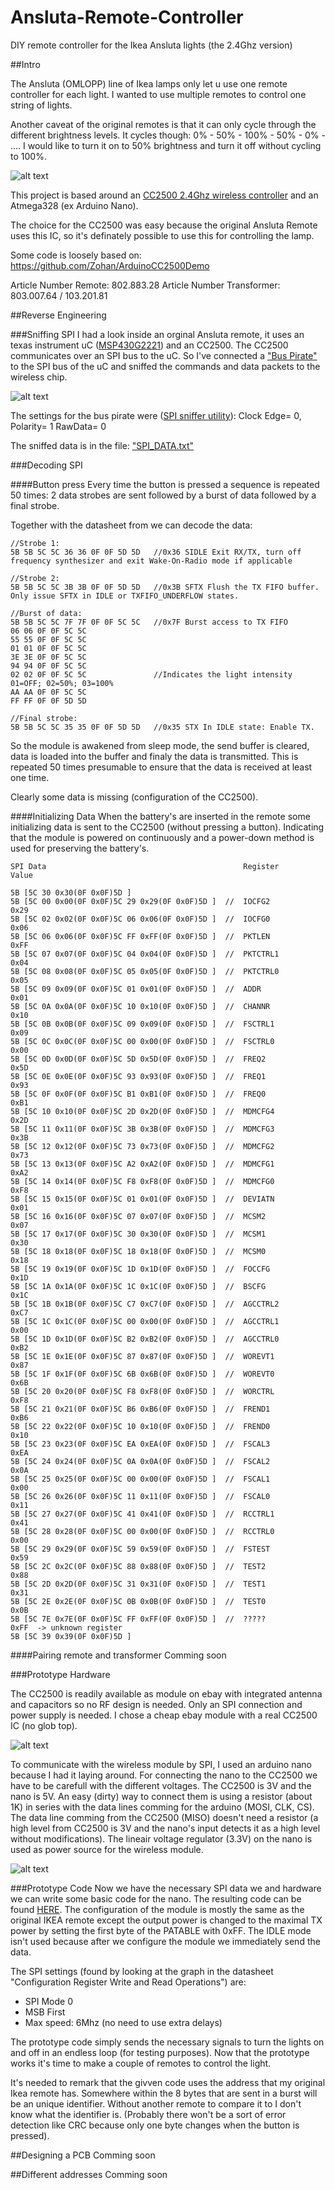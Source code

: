 # Ansluta-Remote-Controller
DIY remote controller for the Ikea Ansluta lights (the 2.4Ghz version)

##Intro

The Ansluta (OMLOPP) line of Ikea lamps only let u use one remote controller for each light. 
I wanted to use multiple remotes to control one string of lights.

Another caveat of the original remotes is that it can only cycle through the different brightness levels. It cycles though: 0% - 50% - 100% - 50% - 0% - ....
I would like to turn it on to 50% brightness and turn it off without cycling to 100%.

![alt text](https://github.com/NDBCK/Ansluta-Remote-Controller/blob/master/anslutaOr.JPG "Original remote")

This project is based around an [CC2500 2.4Ghz wireless controller](http://www.ti.com/lit/ds/swrs040c/swrs040c.pdf) and an Atmega328 (ex Arduino Nano).

The choice for the CC2500 was easy because the original Ansluta Remote uses this IC, so it's definately possible to use this for controlling the lamp.

Some code is loosely based on:
https://github.com/Zohan/ArduinoCC2500Demo


Article Number Remote: 802.883.28
Article Number Transformer: 803.007.64 / 103.201.81

##Reverse Engineering

###Sniffing SPI
I had a look inside an orginal Ansluta remote, it uses an texas instrument uC ([MSP430G2221](http://www.ti.com/lit/ds/symlink/msp430g2131.pdf)) and an CC2500.
The CC2500 communicates over an SPI bus to the uC. So I've connected a ["Bus Pirate"](http://dangerousprototypes.com/docs/Bus_Pirate_v4_design_overview) to the SPI bus of the uC and sniffed the commands and data packets to the wireless chip.
 
![alt text](https://github.com/NDBCK/Ansluta-Remote-Controller/blob/master/RemoteSnif.jpg "Sniffing SPI data")


The settings for the bus pirate were ([SPI sniffer utility](http://dangerousprototypes.com/docs/Bus_Pirate_binary_SPI_sniffer_utility)):
Clock Edge= 0, Polarity= 1 RawData= 0 

The sniffed data is in the file: ["SPI_DATA.txt"](https://github.com/NDBCK/Ansluta-Remote-Controller/blob/master/SPI_DATA.txt)

###Decoding SPI

####Button press
Every time the button is pressed a sequence is repeated 50 times: 2 data strobes are sent followed by a burst of data followed by a final strobe.

Together with the datasheet from we can decode the data:

```
//Strobe 1:
5B 5B 5C 5C 36 36 0F 0F 5D 5D 	//0x36 SIDLE Exit RX/TX, turn off frequency synthesizer and exit Wake-On-Radio mode if applicable

//Strobe 2:
5B 5B 5C 5C 3B 3B 0F 0F 5D 5D 	//0x3B SFTX Flush the TX FIFO buffer. Only issue SFTX in IDLE or TXFIFO_UNDERFLOW states.

//Burst of data:
5B 5B 5C 5C 7F 7F 0F 0F 5C 5C 	//0x7F Burst access to TX FIFO
06 06 0F 0F 5C 5C 
55 55 0F 0F 5C 5C 
01 01 0F 0F 5C 5C 
3E 3E 0F 0F 5C 5C
94 94 0F 0F 5C 5C
02 02 0F 0F 5C 5C               //Indicates the light intensity 01=OFF; 02=50%; 03=100%
AA AA 0F 0F 5C 5C 
FF FF 0F 0F 5D 5D 

//Final strobe:
5B 5B 5C 5C 35 35 0F 0F 5D 5D 	//0x35 STX In IDLE state: Enable TX. 
```
So the module is awakened from sleep mode, the send buffer is cleared, data is loaded into the buffer and finaly the data is transmitted. This is repeated 50 times presumable to ensure that the data is received at least one time.

Clearly some data is missing (configuration of the CC2500).


####Initializing Data
When the battery's are inserted in the remote some initializing data is sent to the CC2500 (without pressing a button).
Indicating that the module is powered on continuously and a power-down method is used for preserving the battery's.

```
SPI Data                                            Register        Value

5B [5C 30 0x30(0F 0x0F)5D ]
5B [5C 00 0x00(0F 0x0F)5C 29 0x29(0F 0x0F)5D ]	//	IOCFG2           0x29
5B [5C 02 0x02(0F 0x0F)5C 06 0x06(0F 0x0F)5D ]	//	IOCFG0           0x06
5B [5C 06 0x06(0F 0x0F)5C FF 0xFF(0F 0x0F)5D ]	//	PKTLEN           0xFF
5B [5C 07 0x07(0F 0x0F)5C 04 0x04(0F 0x0F)5D ]	//	PKTCTRL1         0x04
5B [5C 08 0x08(0F 0x0F)5C 05 0x05(0F 0x0F)5D ]	//	PKTCTRL0         0x05
5B [5C 09 0x09(0F 0x0F)5C 01 0x01(0F 0x0F)5D ]	//	ADDR             0x01
5B [5C 0A 0x0A(0F 0x0F)5C 10 0x10(0F 0x0F)5D ]	//	CHANNR           0x10
5B [5C 0B 0x0B(0F 0x0F)5C 09 0x09(0F 0x0F)5D ]	//	FSCTRL1          0x09
5B [5C 0C 0x0C(0F 0x0F)5C 00 0x00(0F 0x0F)5D ]	//	FSCTRL0          0x00
5B [5C 0D 0x0D(0F 0x0F)5C 5D 0x5D(0F 0x0F)5D ]	//	FREQ2            0x5D
5B [5C 0E 0x0E(0F 0x0F)5C 93 0x93(0F 0x0F)5D ]	//	FREQ1            0x93
5B [5C 0F 0x0F(0F 0x0F)5C B1 0xB1(0F 0x0F)5D ]	//	FREQ0            0xB1
5B [5C 10 0x10(0F 0x0F)5C 2D 0x2D(0F 0x0F)5D ]	//	MDMCFG4          0x2D
5B [5C 11 0x11(0F 0x0F)5C 3B 0x3B(0F 0x0F)5D ]	//	MDMCFG3          0x3B
5B [5C 12 0x12(0F 0x0F)5C 73 0x73(0F 0x0F)5D ]	//	MDMCFG2          0x73  
5B [5C 13 0x13(0F 0x0F)5C A2 0xA2(0F 0x0F)5D ]	//	MDMCFG1          0xA2
5B [5C 14 0x14(0F 0x0F)5C F8 0xF8(0F 0x0F)5D ]	//	MDMCFG0          0xF8
5B [5C 15 0x15(0F 0x0F)5C 01 0x01(0F 0x0F)5D ]	//	DEVIATN          0x01
5B [5C 16 0x16(0F 0x0F)5C 07 0x07(0F 0x0F)5D ]	//	MCSM2            0x07
5B [5C 17 0x17(0F 0x0F)5C 30 0x30(0F 0x0F)5D ]	//	MCSM1            0x30
5B [5C 18 0x18(0F 0x0F)5C 18 0x18(0F 0x0F)5D ]	//	MCSM0            0x18
5B [5C 19 0x19(0F 0x0F)5C 1D 0x1D(0F 0x0F)5D ]	//	FOCCFG           0x1D
5B [5C 1A 0x1A(0F 0x0F)5C 1C 0x1C(0F 0x0F)5D ]	//	BSCFG            0x1C
5B [5C 1B 0x1B(0F 0x0F)5C C7 0xC7(0F 0x0F)5D ]	//	AGCCTRL2         0xC7
5B [5C 1C 0x1C(0F 0x0F)5C 00 0x00(0F 0x0F)5D ]	//	AGCCTRL1         0x00
5B [5C 1D 0x1D(0F 0x0F)5C B2 0xB2(0F 0x0F)5D ]	//	AGCCTRL0         0xB2
5B [5C 1E 0x1E(0F 0x0F)5C 87 0x87(0F 0x0F)5D ]	//	WOREVT1          0x87
5B [5C 1F 0x1F(0F 0x0F)5C 6B 0x6B(0F 0x0F)5D ]	//	WOREVT0          0x6B
5B [5C 20 0x20(0F 0x0F)5C F8 0xF8(0F 0x0F)5D ]	//	WORCTRL          0xF8
5B [5C 21 0x21(0F 0x0F)5C B6 0xB6(0F 0x0F)5D ]	//	FREND1           0xB6
5B [5C 22 0x22(0F 0x0F)5C 10 0x10(0F 0x0F)5D ]	//	FREND0           0x10
5B [5C 23 0x23(0F 0x0F)5C EA 0xEA(0F 0x0F)5D ]	//	FSCAL3           0xEA
5B [5C 24 0x24(0F 0x0F)5C 0A 0x0A(0F 0x0F)5D ]	//	FSCAL2           0x0A
5B [5C 25 0x25(0F 0x0F)5C 00 0x00(0F 0x0F)5D ]	//	FSCAL1           0x00
5B [5C 26 0x26(0F 0x0F)5C 11 0x11(0F 0x0F)5D ]	//	FSCAL0           0x11
5B [5C 27 0x27(0F 0x0F)5C 41 0x41(0F 0x0F)5D ]	//	RCCTRL1          0x41
5B [5C 28 0x28(0F 0x0F)5C 00 0x00(0F 0x0F)5D ]	//	RCCTRL0          0x00
5B [5C 29 0x29(0F 0x0F)5C 59 0x59(0F 0x0F)5D ]	//	FSTEST           0x59
5B [5C 2C 0x2C(0F 0x0F)5C 88 0x88(0F 0x0F)5D ]	//	TEST2            0x88
5B [5C 2D 0x2D(0F 0x0F)5C 31 0x31(0F 0x0F)5D ]	//	TEST1            0x31
5B [5C 2E 0x2E(0F 0x0F)5C 0B 0x0B(0F 0x0F)5D ]	//	TEST0            0x0B
5B [5C 7E 0x7E(0F 0x0F)5C FF 0xFF(0F 0x0F)5D ]	//	?????            0xFF  -> unknown register 
5B [5C 39 0x39(0F 0x0F)5D ]		

```
####Pairing remote and transformer
Comming soon

###Prototype Hardware

The CC2500 is readily available as module on ebay with integrated antenna and capacitors so no RF design is needed. Only an SPI connection and power supply is needed. I chose a cheap ebay module with a real CC2500 IC (no glob top).

![alt text](https://github.com/NDBCK/Ansluta-Remote-Controller/blob/master/cc2500module.jpg "CC2500 module")

To communicate with the wireless module by SPI, I used an arduino nano because I had it laying around.
For connecting the nano to the CC2500 we have to be carefull with the different voltages. The CC2500 is 3V and the nano is 5V.
An easy (dirty) way to connect them is using a resistor (about 1K) in series with the data lines comming for the arduino (MOSI, CLK, CS). The data line comming from the CC2500 (MISO) doesn't need a resistor (a high level from CC2500 is 3V and the nano's input detects it as a high level without modifications).
The lineair voltage regulator (3.3V) on the nano is used as power source for the wireless module.

![alt text](https://github.com/NDBCK/Ansluta-Remote-Controller/blob/master/ProtoSch.jpg "Schematic of the prototype")

###Prototype Code
Now we have the necessary SPI data we and hardware we can write some basic code for the nano.
The resulting code can be found [HERE](https://github.com/NDBCK/Ansluta-Remote-Controller/blob/master/AnslutaProto/AnslutaProto.ino).
The configuration of the module is mostly the same as the original IKEA remote except the output power is changed to the maximal TX power by setting the first byte of the PATABLE with 0xFF.
The IDLE mode isn't used because after we configure the module we immediately send the data.

The SPI settings (found by looking at the graph in the datasheet "Configuration Register Write and Read Operations") are:
  * SPI Mode 0
  * MSB First
  * Max speed: 6Mhz (no need to use extra delays)

The prototype code simply sends the necessary signals to turn the lights on and off in an endless loop (for testing purposes).
Now that the prototype works it's time to make a couple of remotes to control the light.
 
It's needed to remark that the givven code uses the address that my original Ikea remote has. Somewhere within the 8 bytes that are sent in a burst will be an unique identifier. Without another remote to compare it to I don't know what the identifier is. (Probably there won't be a sort of error detection like CRC because only one byte changes when the button is pressed).
 
##Designing a PCB
Comming soon

##Different addresses
Comming soon
